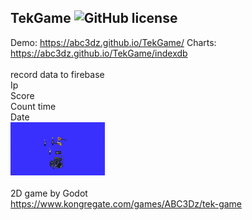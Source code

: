 ## TekGame ![GitHub license](https://img.shields.io/badge/license-MIT-blue.svg)
Demo: https://abc3dz.github.io/TekGame/
Charts: https://abc3dz.github.io/TekGame/indexdb
<br>
<br>record data to firebase
<br>Ip
<br>Score
<br>Count time
<br>Date
<br><img src="https://github.com/abc3dz/TekGame/blob/master/screenshot/ss01.gif" width="30%" height="30%">
<br><br>2D game by Godot
<br>https://www.kongregate.com/games/ABC3Dz/tek-game
